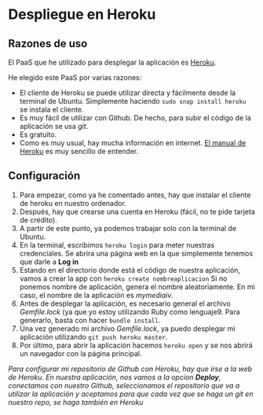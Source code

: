 # Despliegue en Heroku

## Razones de uso

El PaaS que he utilizado para desplegar la aplicación es [Heroku](https://dashboard.heroku.com/apps).

He elegido este PaaS por varias razones:

- El cliente de Heroku se puede utilizar directa y fácilmente desde la terminal de Ubuntu. Simplemente haciendo `sudo snap install heroku` se instala el cliente.
- Es muy fácil de utilizar con Github. De hecho, para subir el código de la aplicación se usa *git*.
- Es gratuito.
- Como es muy usual, hay mucha información en internet. [El manual de Heroku](https://devcenter.heroku.com/articles/getting-started-with-ruby) es muy sencillo de entender.

## Configuración

1. Para empezar, como ya he comentado antes, hay que instalar el cliente de heroku en nuestro ordenador.
2. Después, hay que crearse una cuenta en Heroku (fácil, no te pide tarjeta de crédito).
3. A partir de este punto, ya podemos trabajar solo con la terminal de Ubuntu.
4. En la terminal, escribimos
`heroku login`
para meter nuestras credenciales. Se abrira una página web en la que simplemente tenemos que darle a **Log in**
5. Estando en el directorio donde está el código de nuestra aplicación, vamos a crear la app con
`heroku create nombreaplicacion`
Si no ponemos nombre de aplicación, genera el nombre aleatoriamente. En mi caso, el nombre de la aplicación es *mymediaiv*.
6. Antes de desplegar la aplicación, es necesario general el archivo *Gemfile.lock* (ya que yo estoy utilizando Ruby como lenguaje9. Para generarlo, basta con hacer `bundle install`.
7. Una vez generado mi archivo *Gemfile.lock*, ya puedo desplegar mi aplicación utilizando `git push heroku master`.
8. Por último, para abrir la aplicación hacemos `heroku open` y se nos abrirá un navegador con la página principal.

*Para configurar mi repositorio de Github con Heroku, hay que irse a la web de Heroku. En nuestra aplicación, nos vamos a la opcion **Deploy**, conectamos con nuestro Github, seleccionamos el repositorio que va a utilizar la aplicación y aceptamos para que cada vez que se haga un git en nuestro repo, se haga también en Heroku*